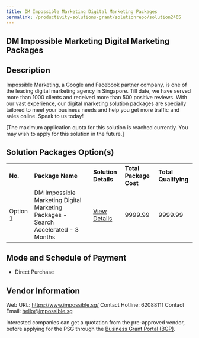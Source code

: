 ```yaml
---
title: DM Impossible Marketing Digital Marketing Packages
permalink: /productivity-solutions-grant/solutionrepo/solution2465
---
```


## DM Impossible Marketing Digital Marketing Packages

## Description

Impossible Marketing, a Google and Facebook partner company, is one of the leading digital marketing agency in Singapore. Till date, we have served more than 1000 clients and received more than 500 positive reviews. With our vast experience, our digital marketing solution packages are specially tailored to meet your business needs and help you get more traffic and sales online. Speak to us today!


[The maximum application quota for this solution is reached currently. You may wish to apply for this solution in the future.]

## Solution Packages Option(s)

<table>
<tr>
<td><b>No.</b></td>
<td><b>Package Name</b></td>
<td><b>Solution Details</b></td>
<td><b>Total Package Cost</b></td>
<td><b>Total Qualifying</b></td>
</tr>
<tr>
<td>Option 1</td>
<td>DM Impossible Marketing Digital Marketing Packages - Search Accelerated - 3 Months</td>
<td><a href='https://www.gobusiness.gov.sg/images/psg/Desensitised_Impossible_Marketing_DM_Annex_3_CR_wef_25_Nov_2021_Part_12.pdf'>View Details</a></td>
<td>9999.99</td>
<td>9999.99</td>
</tr>
</table>

## Mode and Schedule of Payment

 - Direct Purchase

## Vendor Information

 Web URL: https://www.impossible.sg/ 
Contact Hotline: 62088111 
Contact Email: hello@impossible.sg 


Interested companies can get a quotation from the pre-approved vendor, before applying for the PSG through the <a href='https://www.businessgrants.gov.sg/'>Business Grant Portal (BGP)</a>.

<script src="/jquery/resize-tables.js"></script>
